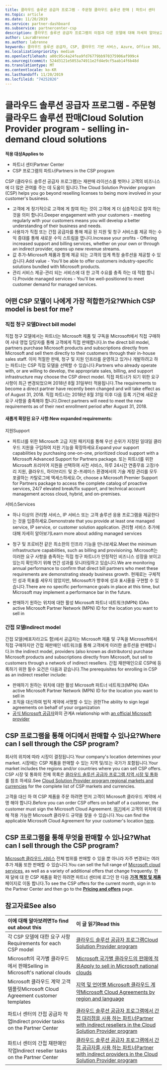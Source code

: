 ```yaml
---
title: 클라우드 솔루션 공급자 프로그램 - 주문형 클라우드 솔루션 판매 | 파트너 센터
ms.topic: article
ms.date: 11/20/2019
ms.service: partner-dashboard
ms.subservice: partnercenter-csp
description: 클라우드 솔루션 공급자 프로그램의 이점과 다른 모델에 대해 자세히 알아보고 새 고객과 새로운 전문 지식을 활용 하 여 비즈니스를 확장 하는 데 도움을 받을 수 있습니다.
author: LauraBrenner
ms.author: labrenne
keywords: 클라우드 솔루션 공급자, CSP, 클라우드 기반 서비스, Azure, Office 365, Dynamics, CSP 파트너, CSP에서 판매, 직접 파트너, 직접 CSP 파트너, 간접 CSP 재판매인, 직접 CSP, 간접 CSP, 직접 모델, 간접 모델, 간접 재판매인, 간접 공급자, 공급자, 배포자, 클라우드 솔루션 공급자 프로그램
ms.localizationpriority: medium
ms.openlocfilehash: a00c95c4a24fea9fd76779bb970375906af999c4
ms.sourcegitcommit: 524d3121e5053a74911e2fd4e9cf5aab14f6b48d
ms.translationtype: MT
ms.contentlocale: ko-KR
ms.lasthandoff: 11/20/2019
ms.locfileid: "74252826"
---
```

# <a name="cloud-solution-provider-program---selling-in-demand-cloud-solutions"></a><span data-ttu-id="60b7a-104">클라우드 솔루션 공급자 프로그램 - 주문형 클라우드 솔루션 판매</span><span class="sxs-lookup"><span data-stu-id="60b7a-104">Cloud Solution Provider program - selling in-demand cloud solutions</span></span> 

<span data-ttu-id="60b7a-105">**적용 대상**</span><span class="sxs-lookup"><span data-stu-id="60b7a-105">**Applies to**</span></span>

- <span data-ttu-id="60b7a-106">파트너 센터</span><span class="sxs-lookup"><span data-stu-id="60b7a-106">Partner Center</span></span>
- <span data-ttu-id="60b7a-107">CSP 프로그램의 파트너</span><span class="sxs-lookup"><span data-stu-id="60b7a-107">Partners in the CSP program</span></span>

<span data-ttu-id="60b7a-108">CSP (클라우드 솔루션 공급자 프로그램)는 재판매 라이선스를 벗어나 고객의 비즈니스에 더 많은 관여를 주는 데 도움이 됩니다.</span><span class="sxs-lookup"><span data-stu-id="60b7a-108">The Cloud Solution Provider program (CSP) helps you go beyond reselling licenses to being more involved in your customer's business.</span></span>
 
- <span data-ttu-id="60b7a-109">고객에 게 정기적으로 고객에 게 참여 하는 것이 고객에 게 더 심층적으로 참여 하는 것을 의미 합니다.</span><span class="sxs-lookup"><span data-stu-id="60b7a-109">Deeper engagement with your customers - meeting regularly with your customers means you will develop a better understanding of their business and needs.</span></span>
- <span data-ttu-id="60b7a-110">사용자가 직접 또는 간접 공급자를 통해 제공 된 지원 및 청구 서비스를 제공 하는 수익 증대를 통해 새로운 수익 스트림을 엽니다.</span><span class="sxs-lookup"><span data-stu-id="60b7a-110">Increase your profits - Offering increased support and billing services, whether on your own or through an indirect provider, opens up new revenue streams.</span></span>  
- <span data-ttu-id="60b7a-111">값 추가-Microsoft 제품과 함께 제공 되는 고객의 업계 특정 솔루션을 제공할 수 있습니다.</span><span class="sxs-lookup"><span data-stu-id="60b7a-111">Add value - You'll be able to offer customers industry-specific solutions bundled with Microsoft products.</span></span>
- <span data-ttu-id="60b7a-112">관리 서비스 제공-관리 되는 서비스에 대 한 고객 수요를 충족 하는 데 적합 합니다.</span><span class="sxs-lookup"><span data-stu-id="60b7a-112">Provide managed services - You'll be well-positioned to meet customer demand for managed services.</span></span> 

## <a name="which-csp-model-is-best-for-me"></a><span data-ttu-id="60b7a-113">어떤 CSP 모델이 나에게 가장 적합한가요?</span><span class="sxs-lookup"><span data-stu-id="60b7a-113">Which CSP model is best for me?</span></span>

### <a name="direct-bill-model"></a><span data-ttu-id="60b7a-114">직접 청구 모델</span><span class="sxs-lookup"><span data-stu-id="60b7a-114">Direct bill model</span></span>

 <span data-ttu-id="60b7a-115">직접 청구 모델에서는 파트너는 Microsoft 제품 및 구독을 Microsoft에서 직접 구매하여 사내 영업 담당자를 통해 고객에게 직접 판매합니다.</span><span class="sxs-lookup"><span data-stu-id="60b7a-115">In the direct bill model, partners purchase Microsoft products and subscriptions directly from Microsoft and sell them directly to their customers through their in-house sales staff.</span></span> <span data-ttu-id="60b7a-116">이미 적절한 판매, 청구 및 지원 인프라를 운영하고 있거나 개발하려고 하는 파트너는 CSP 직접 모델을 선택할 수 있습니다.</span><span class="sxs-lookup"><span data-stu-id="60b7a-116">Partners who already operate with, or are willing to develop, the appropriate sales, billing, and support infrastructure may choose the CSP direct model.</span></span> <span data-ttu-id="60b7a-117">직접 파트너가 되기 위한 요구 사항이 최근 변경되었으며 2018년 8월 31일부터 적용됩니다.</span><span class="sxs-lookup"><span data-stu-id="60b7a-117">The requirements to become a direct partner have recently been changed and will take effect as of August 31, 2018.</span></span> <span data-ttu-id="60b7a-118">직접 파트너는 2018년 8월 31일 이후 다음 등록 기간에 새로운 요구 사항을 충족해야 합니다.</span><span class="sxs-lookup"><span data-stu-id="60b7a-118">Direct partners will need to meet the new requirements as of their next enrollment period after August 31, 2018.</span></span>


#### <a name="new-expanded-requirements"></a><span data-ttu-id="60b7a-119">새롭게 확장된 요구 사항:</span><span class="sxs-lookup"><span data-stu-id="60b7a-119">New expanded requirements:</span></span>

<span data-ttu-id="60b7a-120">지원</span><span class="sxs-lookup"><span data-stu-id="60b7a-120">Support</span></span>
- <span data-ttu-id="60b7a-121">파트너를 위한 Microsoft 고급 지원 패키지를 통해 우선 순위가 지정된 일대일 클라우드 지원을 구입하여 지원 기능을 확장하세요.</span><span class="sxs-lookup"><span data-stu-id="60b7a-121">Expand your support capabilities by purchasing one-on-one, prioritized cloud support with a Microsoft Advanced Support for Partners package.</span></span> <span data-ttu-id="60b7a-122">또는 파트너를 위한 Microsoft 프리미어 지원을 선택하여 사전 서비스, 하루 24시간 연중무휴 고장/수리 지원, 클라우드, 하이브리드 및 온-프레미스 환경에서의 기술 계정 관리를 모두 포괄하는 카탈로그에 액세스하세요.</span><span class="sxs-lookup"><span data-stu-id="60b7a-122">Or, choose a Microsoft Premier Support for Partners package to access the complete catalog of proactive services, 24/7 elevated break/fix support, and technical account management across cloud, hybrid, and on-premises.</span></span> 

<span data-ttu-id="60b7a-123">서비스</span><span class="sxs-lookup"><span data-stu-id="60b7a-123">Services</span></span>

- <span data-ttu-id="60b7a-124">하나 이상의 관리형 서비스, IP 서비스 또는 고객 솔루션 응용 프로그램을 제공한다는 것을 입증하세요.</span><span class="sxs-lookup"><span data-stu-id="60b7a-124">Demonstrate that you provide at least one managed service, IP service, or customer solution application.</span></span> <span data-ttu-id="60b7a-125">관리형 서비스 추가에 대해 자세히 알아보기</span><span class="sxs-lookup"><span data-stu-id="60b7a-125">Learn more about adding managed services</span></span>

- <span data-ttu-id="60b7a-126">청구 및 프로비전 같은 최소한의 인프라 기능을 만나보세요.</span><span class="sxs-lookup"><span data-stu-id="60b7a-126">Meet the minimum infrastructure capabilities, such as billing and provisioning.</span></span>
<span data-ttu-id="60b7a-127">Microsoft는 이러한 요구 사항을 충족하는 직접 청구 파트너가 안정적인 비즈니스 성장을 보이고 있는지 확인하기 위해 연간 성과를 모니터링하고 있습니다.</span><span class="sxs-lookup"><span data-stu-id="60b7a-127">We are monitoring annual performance to confirm that direct bill partners who meet these requirements are demonstrating steady business growth.</span></span> <span data-ttu-id="60b7a-128">현재로는 구체적인 성과 목표를 세우지 않았지만, Microsoft가 향후에 성과 표시줄을 구현할 수 있습니다.</span><span class="sxs-lookup"><span data-stu-id="60b7a-128">There are no specific performance goals in place at this time, but Microsoft may implement a performance bar in the future.</span></span> 

- <span data-ttu-id="60b7a-129">판매하기 원하는 위치에 대한 활성 Microsoft 파트너 네트워크(MPN) ID</span><span class="sxs-lookup"><span data-stu-id="60b7a-129">An active Microsoft Partner Network (MPN) ID for the location you want to sell in</span></span>


### <a name="indirect-model"></a><span data-ttu-id="60b7a-130">간접 모델</span><span class="sxs-lookup"><span data-stu-id="60b7a-130">Indirect model</span></span>

<span data-ttu-id="60b7a-131">간접 모델(배포자라고도 함)에서 공급자는 Microsoft 제품 및 구독을 Microsoft에서 직접 구매하지만 간접 재판매인 네트워크를 통해 고객에게 이러한 솔루션을 판매합니다.</span><span class="sxs-lookup"><span data-stu-id="60b7a-131">In the indirect model, providers (also known as distributors) purchase Microsoft products and subscriptions directly from Microsoft, but sell to customers through a network of indirect resellers.</span></span> <span data-ttu-id="60b7a-132">간접 재판매인으로 CSP에 등록하기 위한 필수 요건은 다음과 같습니다.</span><span class="sxs-lookup"><span data-stu-id="60b7a-132">The prerequisites for enrolling in CSP as an indirect reseller include:</span></span>

- <span data-ttu-id="60b7a-133">판매하기 원하는 위치에 대한 활성 Microsoft 파트너 네트워크(MPN) ID</span><span class="sxs-lookup"><span data-stu-id="60b7a-133">An active Microsoft Partner Network (MPN) ID for the location you want to sell in</span></span>
- <span data-ttu-id="60b7a-134">조직을 대신하여 법적 계약에 서명할 수 있는 권한</span><span class="sxs-lookup"><span data-stu-id="60b7a-134">The ability to sign legal agreements on behalf of your organization</span></span>
- <span data-ttu-id="60b7a-135">[공식 Microsoft 공급자](https://partnercenter.microsoft.com/partner/find-a-provider)와의 관계</span><span class="sxs-lookup"><span data-stu-id="60b7a-135">A relationship with [an official Microsoft provider](https://partnercenter.microsoft.com/partner/find-a-provider)</span></span>


## <a name="where-can-i-sell-through-the-csp-program"></a><span data-ttu-id="60b7a-136">CSP 프로그램을 통해 어디에서 판매할 수 있나요?</span><span class="sxs-lookup"><span data-stu-id="60b7a-136">Where can I sell through the CSP program?</span></span>

<span data-ttu-id="60b7a-137">회사의 위치에 따라 시장이 결정됩니다.</span><span class="sxs-lookup"><span data-stu-id="60b7a-137">Your company's location determines your market.</span></span> <span data-ttu-id="60b7a-138">시장에는 CSP 제품을 판매할 수 있는 지역 및/또는 국가가 포함됩니다.</span><span class="sxs-lookup"><span data-stu-id="60b7a-138">Your market includes the regions and/or countries where you can sell CSP offers.</span></span> <span data-ttu-id="60b7a-139">CSP 시장 및 통화의 전체 목록은 [클라우드 솔루션 공급자 프로그램 지역 시장 및 통화](regional-authorization-overview.md) 를 참조 하세요.</span><span class="sxs-lookup"><span data-stu-id="60b7a-139">See [Cloud Solution Provider program regional markets and currencies](regional-authorization-overview.md) for the complete list of CSP markets and currencies.</span></span>

<span data-ttu-id="60b7a-140">고객을 대신 하 여 CSP 제품을 주문 하려면 먼저 고객이 Microsoft 클라우드 계약에 서명 해야 합니다.</span><span class="sxs-lookup"><span data-stu-id="60b7a-140">Before you can order CSP offers on behalf of a customer, the customer must sign the Microsoft Cloud Agreement.</span></span> <span data-ttu-id="60b7a-141">[여기](agreements.md)에서 고객의 위치에 대해 적용 가능한 Microsoft 클라우드 규약을 찾을 수 있습니다.</span><span class="sxs-lookup"><span data-stu-id="60b7a-141">You can find the applicable Microsoft Cloud Agreement for your customer's location [here](agreements.md).</span></span>  

## <a name="what-can-i-sell-through-the-csp-program"></a><span data-ttu-id="60b7a-142">CSP 프로그램을 통해 무엇을 판매할 수 있나요?</span><span class="sxs-lookup"><span data-stu-id="60b7a-142">What can I sell through the CSP program?</span></span>

<span data-ttu-id="60b7a-143">[Microsoft 클라우드 서비스](https://partner.microsoft.com/cloud-solution-provider/products-and-services) 전체 범위를 판매할 수 있을 뿐 아니라 자주 변경되는 여러 추가 제품 또한 판매할 수 있습니다.</span><span class="sxs-lookup"><span data-stu-id="60b7a-143">You can sell the full range of [Microsoft cloud services](https://partner.microsoft.com/cloud-solution-provider/products-and-services), as well as a variety of additional offers that change frequently.</span></span> <span data-ttu-id="60b7a-144">현재 달에 대 한 CSP 제품을 확인 하려면 파트너 센터에 로그인 한 다음 [**가격 책정 및 제품**](https://partnercenter.microsoft.com/pcv/sales) 페이지로 이동 합니다.</span><span class="sxs-lookup"><span data-stu-id="60b7a-144">To see the CSP offers for the current month, sign in to the Partner Center and then go to the [**Pricing and offers**](https://partnercenter.microsoft.com/pcv/sales) page.</span></span>

## <a name="see-also"></a><span data-ttu-id="60b7a-145">참고자료</span><span class="sxs-lookup"><span data-stu-id="60b7a-145">See also</span></span> 


|<span data-ttu-id="60b7a-146">**이에 대해 알아보려면**</span><span class="sxs-lookup"><span data-stu-id="60b7a-146">**To find out about this**</span></span>   |<span data-ttu-id="60b7a-147">**이 글 읽기**</span><span class="sxs-lookup"><span data-stu-id="60b7a-147">**Read this**</span></span>   |
|:---------------------------|:--------------------|
|<span data-ttu-id="60b7a-148">각 CSP 모델에 대한 요구 사항</span><span class="sxs-lookup"><span data-stu-id="60b7a-148">Requirements for each CSP model</span></span>   | [<span data-ttu-id="60b7a-149">클라우드 솔루션 공급자 프로그램</span><span class="sxs-lookup"><span data-stu-id="60b7a-149">Cloud Solution Provider program</span></span>](https://partnercenter.microsoft.com/partner/cloud-solution-provider)|
|<span data-ttu-id="60b7a-150">Microsoft의 국가별 클라우드에서 판매</span><span class="sxs-lookup"><span data-stu-id="60b7a-150">Selling in Microsoft's national clouds</span></span>   | [<span data-ttu-id="60b7a-151">Microsoft 국가별 클라우드의 판매에 적용</span><span class="sxs-lookup"><span data-stu-id="60b7a-151">Apply to sell in Microsoft national clouds</span></span>](csp-national-clouds-overview.md)|
|<span data-ttu-id="60b7a-152">Microsoft 클라우드 계약 고객 템플릿</span><span class="sxs-lookup"><span data-stu-id="60b7a-152">Microsoft Cloud Agreement customer templates</span></span>   |[<span data-ttu-id="60b7a-153">지역 및 언어별 Microsoft 클라우드 계약</span><span class="sxs-lookup"><span data-stu-id="60b7a-153">Microsoft Cloud Agreements by region and language</span></span>](agreements.md)|
|<span data-ttu-id="60b7a-154">파트너 센터의 간접 공급자 작업</span><span class="sxs-lookup"><span data-stu-id="60b7a-154">Indirect provider tasks on the Partner Center</span></span>  |[<span data-ttu-id="60b7a-155">클라우드 솔루션 공급자 프로그램에서 간접 대리점을 사용 하는 파트너</span><span class="sxs-lookup"><span data-stu-id="60b7a-155">Partner with indirect resellers in the Cloud Solution Provider program</span></span>](indirect-provider-tasks-in-partner-center.md)|
|<span data-ttu-id="60b7a-156">파트너 센터의 간접 재판매인 작업</span><span class="sxs-lookup"><span data-stu-id="60b7a-156">Indirect reseller tasks on the Partner Center</span></span>   |[<span data-ttu-id="60b7a-157">클라우드 솔루션 공급자 프로그램에서 간접 공급자를 사용 하는 파트너</span><span class="sxs-lookup"><span data-stu-id="60b7a-157">Partner with indirect providers in the Cloud Solution Provider program</span></span>](indirect-reseller-tasks-in-partner-center.md)|
